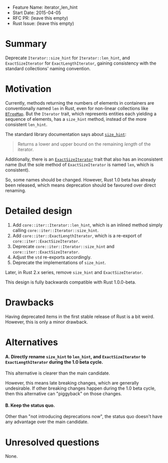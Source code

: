 - Feature Name: iterator_len_hint
- Start Date: 2015-04-05
- RFC PR: (leave this empty)
- Rust Issue: (leave this empty)

# Summary

Deprecate `Iterator::size_hint` for `Iterator::len_hint`, and `ExactSizeIterator` for `ExactLengthIterator`, gaining consistency with the standard collections' naming convention.

# Motivation

Currently, methods returning the numbers of elements in containers are conventionally named `len` in Rust, even for non-linear collections like [`BTreeMap`](http://doc.rust-lang.org/1.0.0-beta/std/collections/btree_map/struct.BTreeMap.html#method.len). But the `Iterator` trait, which represents entities each yielding a sequence of elements, has a `size_hint` method, instead of the more consistent `len_hint`.

The standard library documentation says about [`size_hint`](http://doc.rust-lang.org/1.0.0-beta/std/iter/trait.Iterator.html#tymethod.size_hint):

> Returns a lower and upper bound on the remaining *length* of the iterator.

Additionally, there is an [`ExactSizeIterator`](http://doc.rust-lang.org/1.0.0-beta/std/iter/trait.ExactSizeIterator.html) trait that also has an inconsistent name (but the sole method of `ExactSizeIterator` is named `len`, which is consistent).

So, some names should be changed. However, Rust 1.0 beta has already been released, which means deprecation should be favoured over direct renaming.

# Detailed design

1. Add `core::iter::Iterator::len_hint`, which is an inlined method simply calling `core::iter::Iterator::size_hint`.
2. Add `core::iter::ExactLengthIterator`, which is a re-export of `core::iter::ExactSizeIterator`.
3. Deprecate `core::iter::Iterator::size_hint` and `core::iter::ExactSizeIterator`.
4. Adjust the `std` re-exports accordingly.
5. Deprecate the implementations of `size_hint`.

Later, in Rust 2.x series, remove `size_hint` and `ExactSizeIterator`.

This design is fully backwards compatible with Rust 1.0.0-beta.

# Drawbacks

Having deprecated items in the first stable release of Rust is a bit weird. However, this is only a minor drawback.

# Alternatives

#### A. Directly rename `size_hint` to `len_hint`, and `ExactSizeIterator` to `ExactLengthIterator` during the 1.0 beta cycle.

This alternative is clearer than the main candidate.

However, this means late breaking changes, which are generally undesirable. If other breaking changes happen during the 1.0 beta cycle, then this alternative can "piggyback" on those changes.

#### B. Keep the status quo.

Other than "not introducing deprecations now", the status quo doesn't have any advantage over the main candidate.

# Unresolved questions

None.
